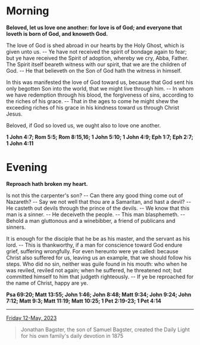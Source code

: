 # Morning

**Beloved, let us love one another: for love is of God; and everyone that loveth is born of God, and knoweth God.**
 
The love of God is shed abroad in our hearts by the Holy Ghost, which is given unto us. -- Ye have not received the spirit of bondage again to fear; but ye have received the Spirit of adoption, whereby we cry, Abba, Father. The Spirit itself beareth witness with our spirit, that we are the children of God. -- He that believeth on the Son of God hath the witness in himself.
 
In this was manifested the love of God toward us, because that God sent his only begotten Son into the world, that we might live through him. -- In whom we have redemption through his blood, the forgiveness of sins, according to the riches of his grace. -- That in the ages to come he might shew the exceeding riches of his grace in his kindness toward us through Christ Jesus.
 
Beloved, if God so loved us, we ought also to love one another.  

**1 John 4:7; Rom 5:5; Rom 8:15,16; 1 John 5:10; 1 John 4:9; Eph 1:7; Eph 2:7; 1 John 4:11**

# Evening

**Reproach hath broken my heart.**
 
Is not this the carpenter's son? -- Can there any good thing come out of Nazareth? -- Say we not well that thou are a Samaritan, and hast a devil? -- He casteth out devils through the prince of the devils. -- We know that this man is a sinner. -- He deceiveth the people. -- This man blasphemeth. -- Behold a man gluttonous and a winebibber, a friend of publicans and sinners.
 
It is enough for the disciple that he be as his master, and the servant as his lord. -- This is thankworthy, if a man for conscience toward God endure grief, suffering wrongfully. For even hereunto were ye called: because Christ also suffered for us, leaving us an example, that we should follow his steps. Who did no sin, neither was guile found in his mouth: who when he was reviled, reviled not again; when he suffered, he threatened not; but committed himself to him that judgeth righteously. -- If ye be reproached for the name of Christ, happy are ye.  

**Psa 69:20; Matt 13:55; John 1:46; John 8:48; Matt 9:34; John 9:24; John 7:12; Matt 9:3; Matt 11:19; Matt 10:25; 1 Pet 2:19-23; 1 Pet 4:14**

---

[Friday 12-May, 2023](https://t.me/s/daily_light)

> Jonathan Bagster, the son of Samuel Bagster, created the Daily Light for his own family's daily devotion in 1875

